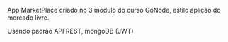 App MarketPlace criado no 3 modulo do curso GoNode, estilo aplição do mercado livre. 

Usando padrão API REST, mongoDB (JWT)
